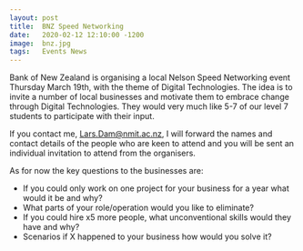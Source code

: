 ```yaml
---
layout: post
title:  BNZ Speed Networking
date:   2020-02-12 12:10:00 -1200
image:  bnz.jpg
tags:   Events News
---
```

Bank of New Zealand is organising a local Nelson Speed Networking event Thursday March 19th, with the theme of Digital Technologies. The idea is to invite a number of local businesses and motivate them to embrace change through Digital Technologies. They would very much like 5-7 of our level 7 students to participate with their input.

If you contact me, Lars.Dam@nmit.ac.nz, I will forward the names and contact details of the people who are keen to attend and you will be sent an individual invitation to attend from the organisers.
 
As for now the key questions to the businesses are:

* If you could only work on one project for your business for a year what would it be and why?
* What parts of your role/operation would you like to eliminate?
* If you could hire x5 more people, what unconventional skills would they have and why?
* Scenarios if X happened to your business how would you solve it?
